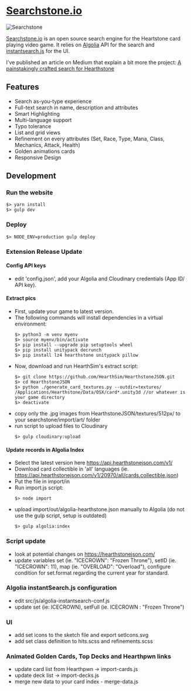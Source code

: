 # [Searchstone.io](http://searchstone.io)

![Searchstone](https://cdn-images-1.medium.com/max/2000/1*TDiE4_ANWjtekDNZmisj-g.png)

[Searchstone.io](http://searchstone.io) is an open source search engine for the Heartstone card playing video game.
It relies on [Algolia](https://community.algolia.com/?utm_medium=link&utm_source=github&utm_campaign=searchstone) API for the search and [instantsearch.js](https://community.algolia.com/instantsearch.js/?utm_medium=link&utm_source=githubm&utm_campaign=searchstone) for the UI.

I've published an article on Medium that explain a bit more the project:
[A painstakingly crafted search for Hearthstone](https://medium.com/@Kevin_Granger/a-painstakingly-crafted-search-for-hearthstone-c21b3fa4223c)

## Features
- Search as-you-type experience
- Full-text search in name, description and attributes
- Smart Highlighting
- Multi-language support
- Typo tolerance
- List and grid views
- Refinement on every attributes (Set, Race, Type, Mana, Class, Mechanics, Attack, Health)
- Golden animations cards
- Responsive Design

## Development

### Run the website
```shell
$> yarn install
$> gulp dev
```

### Deploy

```shell
$> NODE_ENV=production gulp deploy
```

### Extension Release Update

#### Config API keys

- edit 'config.json', add your Algolia and Cloudinary credentials (App ID/ API key).

#### Extract pics

- First, update your game to latest version.
- The following commands will install dependencies in a virtual environment:
  ```shell
  $> python3 -m venv myenv
  $> source myenv/bin/activate
  $> pip install --upgrade pip setuptools wheel
  $> pip install unitypack decrunch
  $> pip install lz4 hearthstone unitypack pillow
  ```
- Now, download and run HearthSim's extract script:
  ```shell
  $> git clone https://github.com/HearthSim/HearthstoneJSON.git
  $> cd HearthstoneJSON
  $> python ./generate_card_textures.py --outdir=textures/ /Applications/Hearthstone/Data/OSX/card*.unity3d //or whatever is your game directory
  $> deactivate
  ```
- copy only the .jpg images from HearthstoneJSON/textures/512px/ to your searchstone/import/art/ folder
- run script to upload files to Cloudinary
  ```shell
  $> gulp cloudinary:upload
  ```

#### Update records in Algolia Index

- Select the latest version here https://api.hearthstonejson.com/v1/
- Download card collectible in 'all' languages (ie. https://api.hearthstonejson.com/v1/20970/all/cards.collectible.json)
- Put the file in import/in
- Run import.js script:
  ```shell
  $> node import
  ```
- upload import/out/algolia-hearthstone.json manually to Algolia (do not use the gulp script, setup is outdated)
  ```shell
  $> gulp algolia:index
  ```

### Script update
- look at potential changes on https://hearthstonejson.com/
- update variables set (ie. "ICECROWN": "Frozen Throne"), setID (ie. "ICECROWN": 11), map (ie. "OVERLOAD": "Overload"), configure condition for set.format regarding the current year for standard.

### Algolia instantSearch.js configuration
- edit src/js/algolia-instantsearch-conf.js
- update set (ie: ICECROWN), setFull (ie. ICECROWN : "Frozen Throne")

### UI
- add set icons to the sketch file and export setIcons.svg
- add set class definition to hits.scss and refinements.scss

### Animated Golden Cards, Top Decks and Hearthpwn links
- update card list from Hearthpwn -> import-cards.js
- update deck list -> import-decks.js
- merge new data to your card index - merge-data.js
